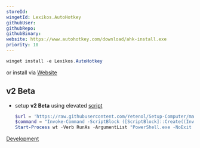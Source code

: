 ```yaml
---
storeId: 
wingetId: Lexikos.AutoHotkey
githubUser: 
githubRepo: 
githubBinary: 
website: https://www.autohotkey.com/download/ahk-install.exe
priority: 10
---
```



```powershell
winget install -e Lexikos.AutoHotkey
```

or install via [Website](https://www.autohotkey.com/download/ahk-install.exe)

## v2 Beta
- setup **v2 Beta** using elevated [script](../scripts/Setup-AutoHotkey-2.ps1)
  ```powershell
  $url = 'https://raw.githubusercontent.com/Yetenol/Setup-Computer/main/script/Setup-AutoHotkey-2.ps1'
  $command = "Invoke-Command -ScriptBlock ([ScriptBlock]::Create((Invoke-WebRequest -Uri $url)))"
  Start-Process wt -Verb RunAs -ArgumentList "PowerShell.exe -NoExit -Command $command"
  ```


[Development](../Development.md)